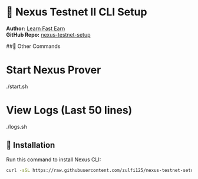# 🚀 Nexus Testnet II CLI Setup  
**Author:** [Learn Fast Earn](https://www.youtube.com/@LearnFastEarn2.0)  
**GitHub Repo:** [nexus-testnet-setup](https://github.com/zulfi125/nexus-testnet-setup)  

##🔹 Other Commands
# Start Nexus Prover
./start.sh

# View Logs (Last 50 lines)
./logs.sh



## 📜 Installation  
Run this command to install Nexus CLI:  
```bash
curl -sSL https://raw.githubusercontent.com/zulfi125/nexus-testnet-setup/main/nexus-setup.sh | bash



